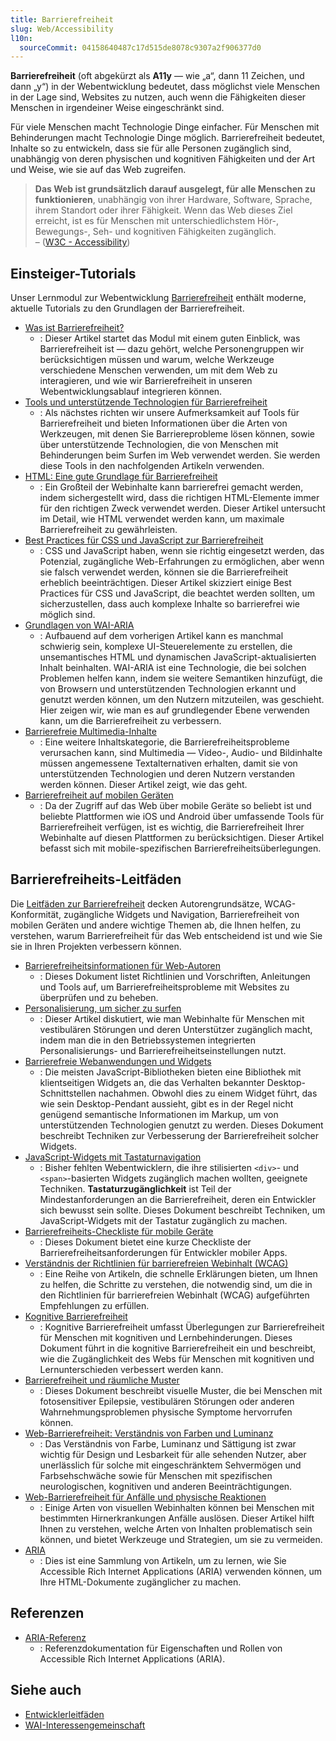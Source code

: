 ```yaml
---
title: Barrierefreiheit
slug: Web/Accessibility
l10n:
  sourceCommit: 04158640487c17d515de8078c9307a2f906377d0
---
```


**Barrierefreiheit** (oft abgekürzt als **A11y** — wie „a“, dann 11 Zeichen, und dann „y“) in der Webentwicklung bedeutet, dass möglichst viele Menschen in der Lage sind, Websites zu nutzen, auch wenn die Fähigkeiten dieser Menschen in irgendeiner Weise eingeschränkt sind.

Für viele Menschen macht Technologie Dinge einfacher. Für Menschen mit Behinderungen macht Technologie Dinge möglich. Barrierefreiheit bedeutet, Inhalte so zu entwickeln, dass sie für alle Personen zugänglich sind, unabhängig von deren physischen und kognitiven Fähigkeiten und der Art und Weise, wie sie auf das Web zugreifen.

> **Das Web ist grundsätzlich darauf ausgelegt, für alle Menschen zu funktionieren**, unabhängig von ihrer Hardware, Software, Sprache, ihrem Standort oder ihrer Fähigkeit.
> Wenn das Web dieses Ziel erreicht, ist es für Menschen mit unterschiedlichstem Hör-, Bewegungs-, Seh- und kognitiven Fähigkeiten zugänglich. \
> – ([W3C - Accessibility](https://www.w3.org/standards/webdesign/accessibility))

## Einsteiger-Tutorials

Unser Lernmodul zur Webentwicklung [Barrierefreiheit](/de/docs/Learn_web_development/Core/Accessibility) enthält moderne, aktuelle Tutorials zu den Grundlagen der Barrierefreiheit.

- [Was ist Barrierefreiheit?](/de/docs/Learn_web_development/Core/Accessibility/What_is_accessibility)
  - : Dieser Artikel startet das Modul mit einem guten Einblick, was Barrierefreiheit ist — dazu gehört, welche Personengruppen wir berücksichtigen müssen und warum, welche Werkzeuge verschiedene Menschen verwenden, um mit dem Web zu interagieren, und wie wir Barrierefreiheit in unseren Webentwicklungsablauf integrieren können.
- [Tools und unterstützende Technologien für Barrierefreiheit](/de/docs/Learn_web_development/Core/Accessibility/Tooling)
  - : Als nächstes richten wir unsere Aufmerksamkeit auf Tools für Barrierefreiheit und bieten Informationen über die Arten von Werkzeugen, mit denen Sie Barriereprobleme lösen können, sowie über unterstützende Technologien, die von Menschen mit Behinderungen beim Surfen im Web verwendet werden. Sie werden diese Tools in den nachfolgenden Artikeln verwenden.
- [HTML: Eine gute Grundlage für Barrierefreiheit](/de/docs/Learn_web_development/Core/Accessibility/HTML)
  - : Ein Großteil der Webinhalte kann barrierefrei gemacht werden, indem sichergestellt wird, dass die richtigen HTML-Elemente immer für den richtigen Zweck verwendet werden. Dieser Artikel untersucht im Detail, wie HTML verwendet werden kann, um maximale Barrierefreiheit zu gewährleisten.
- [Best Practices für CSS und JavaScript zur Barrierefreiheit](/de/docs/Learn_web_development/Core/Accessibility/CSS_and_JavaScript)
  - : CSS und JavaScript haben, wenn sie richtig eingesetzt werden, das Potenzial, zugängliche Web-Erfahrungen zu ermöglichen, aber wenn sie falsch verwendet werden, können sie die Barrierefreiheit erheblich beeinträchtigen. Dieser Artikel skizziert einige Best Practices für CSS und JavaScript, die beachtet werden sollten, um sicherzustellen, dass auch komplexe Inhalte so barrierefrei wie möglich sind.
- [Grundlagen von WAI-ARIA](/de/docs/Learn_web_development/Core/Accessibility/WAI-ARIA_basics)
  - : Aufbauend auf dem vorherigen Artikel kann es manchmal schwierig sein, komplexe UI-Steuerelemente zu erstellen, die unsemantisches HTML und dynamischen JavaScript-aktualisierten Inhalt beinhalten. WAI-ARIA ist eine Technologie, die bei solchen Problemen helfen kann, indem sie weitere Semantiken hinzufügt, die von Browsern und unterstützenden Technologien erkannt und genutzt werden können, um den Nutzern mitzuteilen, was geschieht. Hier zeigen wir, wie man es auf grundlegender Ebene verwenden kann, um die Barrierefreiheit zu verbessern.
- [Barrierefreie Multimedia-Inhalte](/de/docs/Learn_web_development/Core/Accessibility/Multimedia)
  - : Eine weitere Inhaltskategorie, die Barrierefreiheitsprobleme verursachen kann, sind Multimedia — Video-, Audio- und Bildinhalte müssen angemessene Textalternativen erhalten, damit sie von unterstützenden Technologien und deren Nutzern verstanden werden können. Dieser Artikel zeigt, wie das geht.
- [Barrierefreiheit auf mobilen Geräten](/de/docs/Learn_web_development/Core/Accessibility/Mobile)
  - : Da der Zugriff auf das Web über mobile Geräte so beliebt ist und beliebte Plattformen wie iOS und Android über umfassende Tools für Barrierefreiheit verfügen, ist es wichtig, die Barrierefreiheit Ihrer Webinhalte auf diesen Plattformen zu berücksichtigen. Dieser Artikel befasst sich mit mobile-spezifischen Barrierefreiheitsüberlegungen.

## Barrierefreiheits-Leitfäden

Die [Leitfäden zur Barrierefreiheit](/de/docs/Web/Accessibility/Guides) decken Autorengrundsätze, WCAG-Konformität, zugängliche Widgets und Navigation, Barrierefreiheit von mobilen Geräten und andere wichtige Themen ab, die Ihnen helfen, zu verstehen, warum Barrierefreiheit für das Web entscheidend ist und wie Sie sie in Ihren Projekten verbessern können.

- [Barrierefreiheitsinformationen für Web-Autoren](/de/docs/Web/Accessibility/Guides/Information_for_Web_authors)
  - : Dieses Dokument listet Richtlinien und Vorschriften, Anleitungen und Tools auf, um Barrierefreiheitsprobleme mit Websites zu überprüfen und zu beheben.
- [Personalisierung, um sicher zu surfen](/de/docs/Web/Accessibility/Guides/Browsing_safely)
  - : Dieser Artikel diskutiert, wie man Webinhalte für Menschen mit vestibulären Störungen und deren Unterstützer zugänglich macht, indem man die in den Betriebssystemen integrierten Personalisierungs- und Barrierefreiheitseinstellungen nutzt.
- [Barrierefreie Webanwendungen und Widgets](/de/docs/Web/Accessibility/Guides/Accessible_web_applications_and_widgets)
  - : Die meisten JavaScript-Bibliotheken bieten eine Bibliothek mit klientseitigen Widgets an, die das Verhalten bekannter Desktop-Schnittstellen nachahmen.
    Obwohl dies zu einem Widget führt, das wie sein Desktop-Pendant aussieht, gibt es in der Regel nicht genügend semantische Informationen im Markup, um von unterstützenden Technologien genutzt zu werden.
    Dieses Dokument beschreibt Techniken zur Verbesserung der Barrierefreiheit solcher Widgets.
- [JavaScript-Widgets mit Tastaturnavigation](/de/docs/Web/Accessibility/Guides/Keyboard-navigable_JavaScript_widgets)
  - : Bisher fehlten Webentwicklern, die ihre stilisierten `<div>`- und `<span>`-basierten Widgets zugänglich machen wollten, geeignete Techniken.
    **Tastaturzugänglichkeit** ist Teil der Mindestanforderungen an die Barrierefreiheit, deren ein Entwickler sich bewusst sein sollte.
    Dieses Dokument beschreibt Techniken, um JavaScript-Widgets mit der Tastatur zugänglich zu machen.
- [Barrierefreiheits-Checkliste für mobile Geräte](/de/docs/Web/Accessibility/Guides/Mobile_accessibility_checklist)
  - : Dieses Dokument bietet eine kurze Checkliste der Barrierefreiheitsanforderungen für Entwickler mobiler Apps.
- [Verständnis der Richtlinien für barrierefreien Webinhalt (WCAG)](/de/docs/Web/Accessibility/Guides/Understanding_WCAG)
  - : Eine Reihe von Artikeln, die schnelle Erklärungen bieten, um Ihnen zu helfen, die Schritte zu verstehen, die notwendig sind, um die in den Richtlinien für barrierefreien Webinhalt (WCAG) aufgeführten Empfehlungen zu erfüllen.
- [Kognitive Barrierefreiheit](/de/docs/Web/Accessibility/Guides/Cognitive_accessibility)
  - : Kognitive Barrierefreiheit umfasst Überlegungen zur Barrierefreiheit für Menschen mit kognitiven und Lernbehinderungen.
    Dieses Dokument führt in die kognitive Barrierefreiheit ein und beschreibt, wie die Zugänglichkeit des Webs für Menschen mit kognitiven und Lernunterschieden verbessert werden kann.
- [Barrierefreiheit und räumliche Muster](/de/docs/Web/Accessibility/Guides/Accessibility_and_Spatial_Patterns)
  - : Dieses Dokument beschreibt visuelle Muster, die bei Menschen mit fotosensitiver Epilepsie, vestibulären Störungen oder anderen Wahrnehmungsproblemen physische Symptome hervorrufen können.
- [Web-Barrierefreiheit: Verständnis von Farben und Luminanz](/de/docs/Web/Accessibility/Guides/Colors_and_Luminance)
  - : Das Verständnis von Farbe, Luminanz und Sättigung ist zwar wichtig für Design und Lesbarkeit für alle sehenden Nutzer, aber unerlässlich für solche mit eingeschränktem Sehvermögen und Farbsehschwäche sowie für Menschen mit spezifischen neurologischen, kognitiven und anderen Beeinträchtigungen.
- [Web-Barrierefreiheit für Anfälle und physische Reaktionen](/de/docs/Web/Accessibility/Guides/Seizure_disorders)
  - : Einige Arten von visuellen Webinhalten können bei Menschen mit bestimmten Hirnerkrankungen Anfälle auslösen.
    Dieser Artikel hilft Ihnen zu verstehen, welche Arten von Inhalten problematisch sein können, und bietet Werkzeuge und Strategien, um sie zu vermeiden.
- [ARIA](/de/docs/Web/Accessibility/ARIA)
  - : Dies ist eine Sammlung von Artikeln, um zu lernen, wie Sie Accessible Rich Internet Applications (ARIA) verwenden können, um Ihre HTML-Dokumente zugänglicher zu machen.

## Referenzen

- [ARIA-Referenz](/de/docs/Web/Accessibility/ARIA/Reference)
  - : Referenzdokumentation für Eigenschaften und Rollen von Accessible Rich Internet Applications (ARIA).

## Siehe auch

- [Entwicklerleitfäden](/de/docs/MDN/Guides)
- [WAI-Interessengemeinschaft](https://www.w3.org/WAI/about/groups/waiig/)

